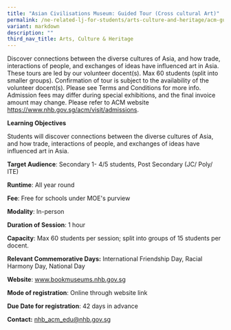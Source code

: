 ```yaml
---
title: "Asian Civilisations Museum: Guided Tour (Cross cultural Art)"
permalink: /ne-related-lj-for-students/arts-culture-and-heritage/acm-guided-tour-cross-cultural-art/
variant: markdown
description: ""
third_nav_title: Arts, Culture & Heritage
---
```

Discover connections between the diverse cultures of Asia, and how trade, interactions of people, and exchanges of ideas have influenced art in Asia. These tours are led by our volunteer docent(s).
Max 60 students (split into smaller groups). Confirmation of tour is subject to the availability of the volunteer docent(s). Please see Terms and Conditions for more info.
Admission fees may differ during special exhibitions, and the final invoice amount may change. Please refer to ACM website https://www.nhb.gov.sg/acm/visit/admissions.

**Learning Objectives**

Students will discover connections between the diverse cultures of Asia, and how trade, interactions of people, and exchanges of ideas have influenced art in Asia.

**Target Audience**: Secondary 1- 4/5 students, Post Secondary (JC/ Poly/ ITE)	
	
**Runtime**: All year round	
	
**Fee**: Free for schools under MOE's purview 
	
**Modality**: In-person
	
**Duration of Session**: 	1 hour
	
**Capacity**: Max 60 students per session; split into groups of 15 students per docent.
	
**Relevant Commemorative Days:** International Friendship Day, Racial Harmony Day, National Day	
	
**Website**:	www.bookmuseums.nhb.gov.sg
	
**Mode of registration**: Online through website link
	
**Due Date for registration**: 	42 days in advance
	
**Contact:** 	nhb_acm_edu@nhb.gov.sg
